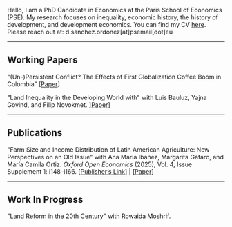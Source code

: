 Hello, I am a PhD Candidate in Economics at the Paris School of Economics (PSE). My research focuses on inequality, economic history, the history of development, and development economics. You can find my CV [here](/assets/cv.pdf). Please reach out at: d.sanchez.ordonez\[at\]psemail\[dot\]eu

---

## Working Papers

"(Un-)Persistent Conflict? The Effects of First Globalization Coffee Boom in Colombia" [[Paper](#)]

"Land Inequality in the Developing World with" with Luis Bauluz, Yajna Govind, and Filip Novokmet. ][Paper](https://www.dropbox.com/scl/fi/bv08nc7on3zqz7esxofe9/Chapter-2.pdf?rlkey=4cqu23kaodr6r3pw94wukziub&e=1&st=nsx2mwpr&dl=0)]

---

## Publications

"Farm Size and Income Distribution of Latin American Agriculture: New Perspectives on an Old Issue" with Ana María Ibáñez, Margarita Gáfaro, and María Camila Ortiz. *Oxford Open Economics* (2025), Vol. 4, Issue Supplement 1: i148–i166. 
[[Publisher’s Link](https://academic.oup.com/ooec/article/4/Supplement_1/i148/8046465?login=false)] | [[Paper](https://www.dropbox.com/scl/fi/4if7nzwutqjcxe8zqyjdw/Chapter-3.pdf?rlkey=o9oxkrvwbhrmas98b76fb2vnl&e=1&st=xhbz7vgf&dl=0)]

---

## Work In Progress

"Land Reform in the 20th Century" with Rowaida Moshrif.


